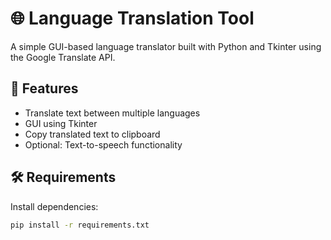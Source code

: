 # 🌐 Language Translation Tool

A simple GUI-based language translator built with Python and Tkinter using the Google Translate API.

## 🚀 Features
- Translate text between multiple languages
- GUI using Tkinter
- Copy translated text to clipboard
- Optional: Text-to-speech functionality

## 🛠 Requirements

Install dependencies:

```bash
pip install -r requirements.txt
